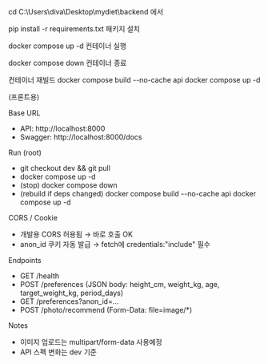 
cd C:\Users\diva\Desktop\mydiet\backend 에서

pip install -r requirements.txt 패키지 설치

docker compose up -d 컨테이너 실행

docker compose down 컨테이너 종료

컨테이너 재빌드
docker compose build --no-cache api
docker compose up -d



(프론트용)

Base URL
- API: http://localhost:8000
- Swagger: http://localhost:8000/docs

Run (root)
- git checkout dev && git pull
- docker compose up -d
- (stop) docker compose down
- (rebuild if deps changed)
  docker compose build --no-cache api
  docker compose up -d

CORS / Cookie
- 개발용 CORS 허용됨 → 바로 호출 OK
- anon_id 쿠키 자동 발급 → fetch에 credentials:"include" 필수

Endpoints
- GET /health
- POST /preferences  (JSON body: height_cm, weight_kg, age, target_weight_kg, period_days)
- GET /preferences?anon_id=...
- POST /photo/recommend (Form-Data: file=image/*)

Notes
- 이미지 업로드는 multipart/form-data 사용예정
- API 스펙 변화는 dev 기준
